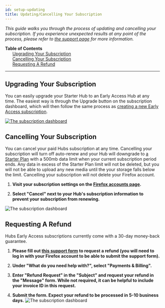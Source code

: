 ```yaml
---
id: setup-updating
title: Updating/Cancelling Your Subscription
---
```


_This guide walks you through the process of updating and cancelling your subscription. If you experience unexpected results at any point of the process, please refer to [the support page](./setup-support.html) for more information._

**Table of Contents**\
&nbsp;&nbsp;&nbsp;&nbsp;&nbsp;&nbsp;[Upgrading Your Subscription](#upgrading-your-subscription)\
&nbsp;&nbsp;&nbsp;&nbsp;&nbsp;&nbsp;[Cancelling Your Subscription](#cancelling-your-subscription)\
&nbsp;&nbsp;&nbsp;&nbsp;&nbsp;&nbsp;[Requesting A Refund](#requesting-a-refund)

---

## Upgrading Your Subscription

You can easily upgrade your Starter Hub to an Early Access Hub at any time. The easiest way is through the Upgrade button on the subscription dashboard, which will then follow the same process as [creating a new Early Access subscription](http://localhost:3000/docs/setup-creating.html#how-to-subscribe---early-access).

[<img src="img/upgrade-button.png" alt="The subscription dashboard">](http://localhost:3000/docs/setup-creating.html#how-to-subscribe---early-access)

## Cancelling Your Subscription

You can cancel your paid Hubs subscription at any time. Cancelling your subscription will turn off auto-renew and your Hub will downgrade to [a Starter Plan](./setup-choosing.md#hubs-starter-plan--free) with a 500mb data limit when your current subscription period ends. Any data in excess of the Starter Plan limit will not be deleted, but you will not be able to upload any new media until the your storage falls below the limit. Cancelling your subscription will not delete your Firefox account.

1. **Visit your subscription settings on the [Firefox accounts page](https://subscriptions.firefox.com/subscriptions).**

2. **Select "Cancel" next to your Hub's subscription information to prevent your subscription from renewing.**

<img src="img/manage-subscription.png" alt="The subscription dashboard">

## Requesting A Refund

Hubs Early Access subscriptions currently come with a 30-day money-back guarantee.

1. **Please fill out [this support form](https://support.mozilla.org/en-US/users/auth?next=%2Fen-US%2Fquestions%2Fnew%2Fhubs%2Fform) to request a refund (you will need to log in with your Firefox account to be able to submit the support form).**

2. **Under "What do you need help with?", select "Payments & Billing".**

3. **Enter "Refund Request" in the "Subject" and request your refund in the "Message" form. While not required, it can be helpful to include your invoice ID in this request.**

4. **Submit the form. Expect your refund to be processed in 5-10 business days.**
   <img src="img/refund-form.png" alt="The subscription dashboard">
